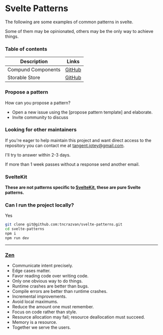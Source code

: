 # Svelte Patterns

The following are some examples of common patterns in svelte.

Some of them may be opinionated, others may be the only way to achieve things.

### Table of contents

| Description | Links |
|-----|-----|
| Compund Components | [GitHub](./compound-components/README.md) |
| Storable Store | [GitHub](./storable-store/README.md) |

### Propose a pattern

How can you propose a pattern?

- Open a new issue using the [propose pattern template] and elaborate.
- Invite community to discuss

### Looking for other maintainers

If you're eager to help maintain this project and want direct access to the repository you can contact me at [tangent.jotey@gmail.com](tangent.jotey@gmail.com).

I'll try to answer within 2-3 days.

If more than 1 week passes without a response send another email.

### SvelteKit

**These are not patterns specific to [SvelteKit](https://github.com/sveltejs/kit), these are pure Svelte patterns.**

### Can I run the project locally?

Yes

```sh
git clone git@github.com:tncrazvan/svelte-patterns.git
cd svelte-patterns
npm i
npm run dev
```

---

### [Zen](https://ziglang.org/documentation/master/#Zen)
- Communicate intent precisely.
- Edge cases matter.
- Favor reading code over writing code.
- Only one obvious way to do things.
- Runtime crashes are better than bugs.
- Compile errors are better than runtime crashes.
- Incremental improvements.
- Avoid local maximums.
- Reduce the amount one must remember.
- Focus on code rather than style.
- Resource allocation may fail; resource deallocation must succeed.
- Memory is a resource.
- Together we serve the users.